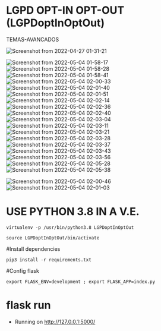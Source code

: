# LGPD OPT-IN OPT-OUT (LGPDoptInOptOut)

TEMAS-AVANCADOS

![Screenshot from 2022-04-27 01-31-21](https://user-images.githubusercontent.com/54047352/165441157-5dfd32f0-fa09-41ea-82b9-3c9c73636201.png)

![Screenshot from 2022-05-04 01-58-17](https://user-images.githubusercontent.com/54047352/166626339-8e182d75-7d2e-4ac7-8137-514244de1b69.png)
![Screenshot from 2022-05-04 01-58-28](https://user-images.githubusercontent.com/54047352/166626340-9d461710-2c9c-4c50-b4f4-1d8ad796ace8.png)
![Screenshot from 2022-05-04 01-58-41](https://user-images.githubusercontent.com/54047352/166626341-69e0d45b-0d3d-4df2-8a24-476e2af35d68.png)
![Screenshot from 2022-05-04 02-00-33](https://user-images.githubusercontent.com/54047352/166626344-6cce5e90-73b6-4af0-9b0b-875b2b012aec.png)
![Screenshot from 2022-05-04 02-01-40](https://user-images.githubusercontent.com/54047352/166626349-8233bd13-d742-4354-96ff-10f96a8c39df.png)
![Screenshot from 2022-05-04 02-01-51](https://user-images.githubusercontent.com/54047352/166626352-3694be99-fe27-42e5-86a0-0e35cda16967.png)
![Screenshot from 2022-05-04 02-02-14](https://user-images.githubusercontent.com/54047352/166626354-daeba86b-2b48-40e1-8d82-b225443f8653.png)
![Screenshot from 2022-05-04 02-02-36](https://user-images.githubusercontent.com/54047352/166626356-d5dd58cb-25e6-4504-b6ef-8f106e929cd5.png)
![Screenshot from 2022-05-04 02-02-40](https://user-images.githubusercontent.com/54047352/166626359-96d2e8f8-feeb-442c-b882-39c8a6fd0ba7.png)
![Screenshot from 2022-05-04 02-03-04](https://user-images.githubusercontent.com/54047352/166626362-212a7249-9cfe-4ed2-9367-f3ab2519d4ad.png)
![Screenshot from 2022-05-04 02-03-11](https://user-images.githubusercontent.com/54047352/166626364-67a3aeac-a853-4a34-84c3-4025ded4557d.png)
![Screenshot from 2022-05-04 02-03-21](https://user-images.githubusercontent.com/54047352/166626366-9936d33d-00a6-4715-b624-09d6c4dfc16d.png)
![Screenshot from 2022-05-04 02-03-28](https://user-images.githubusercontent.com/54047352/166626368-f17c67a9-377f-4c0f-b8b1-d471d7dee4f2.png)
![Screenshot from 2022-05-04 02-03-37](https://user-images.githubusercontent.com/54047352/166626369-fd736e7e-24c2-488e-8443-48b5b997ef0e.png)
![Screenshot from 2022-05-04 02-03-43](https://user-images.githubusercontent.com/54047352/166626370-d6c316a1-ca1d-4899-bbaf-a3f66a63255d.png)
![Screenshot from 2022-05-04 02-03-56](https://user-images.githubusercontent.com/54047352/166626372-5d75a461-b724-4607-b70a-b2a251e15154.png)
![Screenshot from 2022-05-04 02-05-28](https://user-images.githubusercontent.com/54047352/166626373-5aed99c0-01bc-41a8-a5b7-f2c4bdbc68e3.png)
![Screenshot from 2022-05-04 02-05-38](https://user-images.githubusercontent.com/54047352/166626378-17611c2a-ca2f-4bd5-9b1e-7b66aa80471b.png)

![Screenshot from 2022-05-04 02-00-46](https://user-images.githubusercontent.com/54047352/166626346-142bc1fd-36b1-470c-8f8a-9d6e0e0f8f79.png)
![Screenshot from 2022-05-04 02-01-03](https://user-images.githubusercontent.com/54047352/166626348-5c13e632-06ac-41ed-9547-57b98f8bf9df.png)





# USE PYTHON 3.8 IN A V.E.
    virtualenv -p /usr/bin/python3.8 LGPDoptInOptOut

    source LGPDoptInOptOut/bin/activate

#Install dependencies

    pip3 install -r requirements.txt

#Config flask

    export FLASK_ENV=development ; export FLASK_APP=index.py

# flask run

* Running on http://127.0.0.1:5000/

